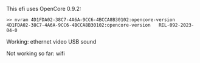 This efi uses OpenCore 0.9.2:
``` 
>> nvram 4D1FDA02-38C7-4A6A-9CC6-4BCCA8B30102:opencore-version
4D1FDA02-38C7-4A6A-9CC6-4BCCA8B30102:opencore-version	REL-092-2023-04-0
``` 

Working:
ethernet
video
USB
sound

Not working so far:
wifi
